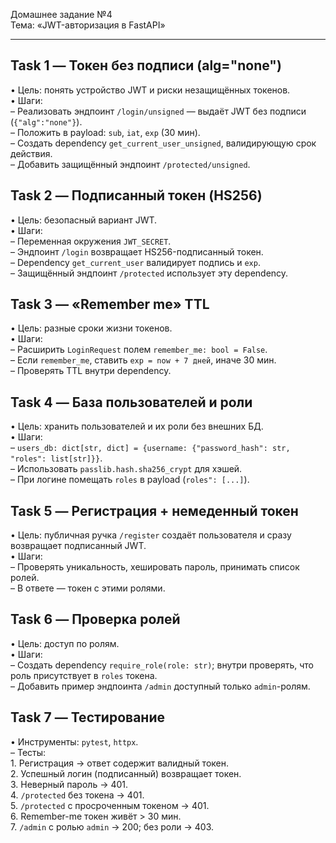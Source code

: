 Домашнее задание №4  
Тема: «JWT-авторизация в FastAPI» 

-------------------------------------------------------------------
## Task 1 — Токен без подписи (alg="none")  
• Цель: понять устройство JWT и риски незащищённых токенов.  
• Шаги:  
  – Реализовать эндпоинт `/login/unsigned` — выдаёт JWT без подписи (`{"alg":"none"}`).  
  – Положить в payload: `sub`, `iat`, `exp` (30 мин).  
  – Создать dependency `get_current_user_unsigned`, валидирующую срок действия.  
  – Добавить защищённый эндпоинт `/protected/unsigned`.

## Task 2 — Подписанный токен (HS256)  
• Цель: безопасный вариант JWT.  
• Шаги:  
  – Переменная окружения `JWT_SECRET`.  
  – Эндпоинт `/login` возвращает HS256-подписанный токен.  
  – Dependency `get_current_user` валидирует подпись и `exp`.  
  – Защищённый эндпоинт `/protected` использует эту dependency.

## Task 3 — «Remember me» TTL  
• Цель: разные сроки жизни токенов.  
• Шаги:  
  – Расширить `LoginRequest` полем `remember_me: bool = False`.  
  – Если `remember_me`, ставить `exp = now + 7 дней`, иначе 30 мин.  
  – Проверять TTL внутри dependency.

## Task 4 — База пользователей и роли  
• Цель: хранить пользователей и их роли без внешних БД.  
• Шаги:  
  – `users_db: dict[str, dict] = {username: {"password_hash": str, "roles": list[str]}}`.  
  – Использовать `passlib.hash.sha256_crypt` для хэшей.  
  – При логине помещать `roles` в payload (`roles": [...]`).

## Task 5 — Регистрация + немеденный токен  
• Цель: публичная ручка `/register` создаёт пользователя и сразу возвращает подписанный JWT.  
• Шаги:  
  – Проверять уникальность, хешировать пароль, принимать список ролей.  
  – В ответе — токен с этими ролями.

## Task 6 — Проверка ролей  
• Цель: доступ по ролям.  
• Шаги:  
  – Создать dependency `require_role(role: str)`; внутри проверять, что роль присутствует в `roles` токена.  
  – Добавить пример эндпоинта `/admin` доступный только `admin`-ролям.

## Task 7 — Тестирование  
• Инструменты: `pytest`, `httpx`.  
  – Тесты:  
    1. Регистрация → ответ содержит валидный токен.  
    2. Успешный логин (подписанный) возвращает токен.  
    3. Неверный пароль → 401.  
    4. `/protected` без токена → 401.  
    5. `/protected` с просроченным токеном → 401.  
    6. Remember-me токен живёт > 30 мин.  
    7. `/admin` c ролью `admin` → 200; без роли → 403.
